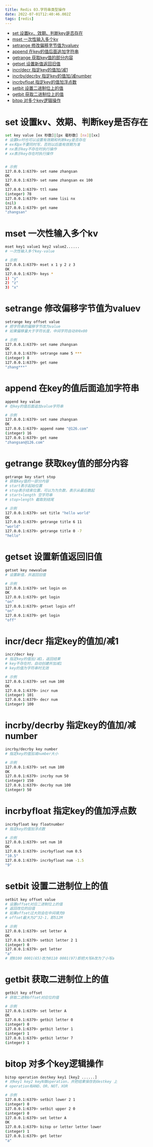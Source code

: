 ```yaml
---
title: Redis 03.字符串类型操作
date: 2022-07-01T12:40:46.002Z
tags: [redis]
---
```

- [set 设置kv、效期、判断key是否存在](#set-设置kv效期判断key是否存在)
- [mset 一次性输入多个kv](#mset-一次性输入多个kv)
- [setrange 修改偏移字节值为valuev](#setrange-修改偏移字节值为valuev)
- [append 在key的值后面追加字符串](#append-在key的值后面追加字符串)
- [getrange 获取key值的部分内容](#getrange-获取key值的部分内容)
- [getset 设置新值返回旧值](#getset-设置新值返回旧值)
- [incr/decr 指定key的值加/减1](#incrdecr-指定key的值加减1)
- [incrby/decrby 指定key的值加/减number](#incrbydecrby-指定key的值加减number)
- [incrbyfloat 指定key的值加浮点数](#incrbyfloat-指定key的值加浮点数)
- [setbit 设置二进制位上的值](#setbit-设置二进制位上的值)
- [getbit 获取二进制位上的值](#getbit-获取二进制位上的值)
- [bitop 对多个key逻辑操作](#bitop-对多个key逻辑操作)

# set 设置kv、效期、判断key是否存在

```bash
set key value [ex 秒数]|[px 毫秒数] [nx]|[xx]
# 设置kv时也可以设置有效期和判断key是否存在
# ex和px不要同时写，否则以后面有效期为准
# nx表示key不存在时执行操作
# xx表示key存在时执行操作


# 示例
127.0.0.1:6379> set name zhangsan
OK
127.0.0.1:6379> set name zhangsan ex 100
OK
127.0.0.1:6379> ttl name
(integer) 78
127.0.0.1:6379> set name lisi nx
(nil)
127.0.0.1:6379> get name
"zhangsan"
```

# mset 一次性输入多个kv

```bash
mset key1 value1 key2 value2......
# 一次性输入多个key-value

# 示例
127.0.0.1:6379> mset x 1 y 2 z 3
OK
127.0.0.1:6379> keys *
1) "y"
2) "z"
3) "x"
```

# setrange 修改偏移字节值为valuev

```bash
setrange key offset value
# 把字符串的偏移字节改为value
# 如果偏移量大于字符长度，中间字符自动补0x00

# 示例
127.0.0.1:6379> set name zhangsan
OK
127.0.0.1:6379> setrange name 5 ***
(integer) 8
127.0.0.1:6379> get name
"zhang***"
```

# append 在key的值后面追加字符串

```bash
append key value
# 在key的值后面追加value字符串

# 示例
127.0.0.1:6379> set name zhangsan
OK
127.0.0.1:6379> append name "@126.com"
(integer) 16
127.0.0.1:6379> get name
"zhangsan@126.com"
```

# getrange 获取key值的部分内容

```bash
getrange key start stop
# 获取key值的一部分内容
# start表示起始位置
# stop表示结束位置，可以为为负数，表示从最后数起
# start>length 空字符串
# stop>length 截取到结尾

# 示例
127.0.0.1:6379> set title "hello world"
OK
127.0.0.1:6379> getrange title 6 11
"world"
127.0.0.1:6379> getrange title 0 -7
"hello"
```

# getset 设置新值返回旧值

```bash
getset key newvalue
# 设置新值，并返回旧值

# 示例
127.0.0.1:6379> set login on
OK
127.0.0.1:6379> get login
"on"
127.0.0.1:6379> getset login off
"on"
127.0.0.1:6379> get login
"off"
```

# incr/decr 指定key的值加/减1

```bash
incr/decr key
# 指定key的值加/减1，返回结果
# key不存在时，自动创建并加减1
# key的值为字符串时无效

# 示例
127.0.0.1:6379> set num 100
OK
127.0.0.1:6379> incr num
(integer) 101
127.0.0.1:6379> decr num 
(integer) 100
```

# incrby/decrby 指定key的值加/减number

```bash
incrby/decrby key number
# 指定key的值加减number大小

# 示例
127.0.0.1:6379> set num 100
OK
127.0.0.1:6379> incrby num 50
(integer) 150
127.0.0.1:6379> decrby num 100
(integer) 50
```

# incrbyfloat 指定key的值加浮点数

```bash
incrbyfloat key floatnumber
# 指定key的值加浮点数

# 示例
127.0.0.1:6379> set num 10
OK
127.0.0.1:6379> incrbyfloat num 0.5
"10.5"
127.0.0.1:6379> incrbyfloat num -1.5
"9"
```

# setbit 设置二进制位上的值

```bash
setbit key offset value
# 设置offset对应二进制位上的值
# 返回改位的旧值
# 如果offset过大则会在中间填充0
# offset最大为2^32-1，即512M

# 示例
127.0.0.1:6379> set letter A
OK
127.0.0.1:6379> setbit letter 2 1
(integer) 0
127.0.0.1:6379> get letter
"a"
# 把0100 0001(65)改为0110 0001(97)即把大写A改为了小写a
```

# getbit 获取二进制位上的值

```bash
getbit key offset
# 获取二进制offset对应位的值

# 示例
127.0.0.1:6379> set letter A
OK
127.0.0.1:6379> getbit letter 0
(integer) 0
127.0.0.1:6379> getbit letter 1
(integer) 1
127.0.0.1:6379> getbit letter 7
(integer) 1
```

# bitop 对多个key逻辑操作

```bash
bitop operation destkey key1 [key2 ......]
# 对key1 key2 keyN做operation，并把结果保存到destkey 上
# operation有AND、OR、NOT、XOR

# 示例
127.0.0.1:6379> setbit lower 2 1
(integer) 0
127.0.0.1:6379> setbit upper 2 0
(integer) 0
127.0.0.1:6379> set letter A
OK
127.0.0.1:6379> bitop or letter letter lower
(integer) 1
127.0.0.1:6379> get letter
"a"
```